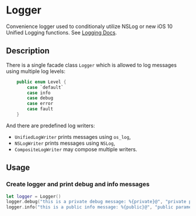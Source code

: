 # Logger

Convenience logger used to conditionaly utilize NSLog or new iOS 10 Unified Logging functions. See [Logging Docs](https://developer.apple.com/documentation/os/logging).

## Description

There is a single facade class `Logger` which is allowed to log messages using multiple log levels:

```swift
    public enum Level {
        case `default`
        case info
        case debug
        case error
        case fault
    }
```

And there are predefined log writers:

- `UnifiedLogWriter` prints messages using `os_log`,
- `NSLogWriter` prints messages using `NSLog`,
- `CompositeLogWriter` may compose multiple writers.

## Usage

### Create logger and print debug and info messages

```swift
let logger = Logger()
logger.debug("this is a private debug message: %{private}@", "private parameter")
logger.info("this is a public info message: %{public}@", "public parameter")
```
